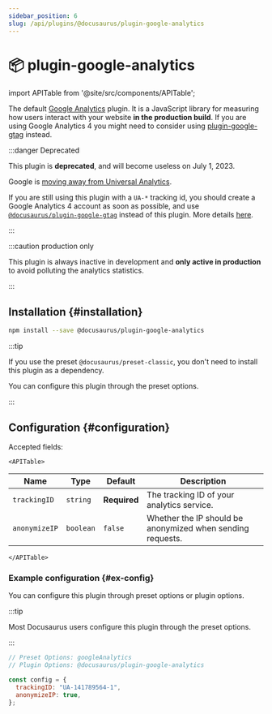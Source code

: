 ```yaml
---
sidebar_position: 6
slug: /api/plugins/@docusaurus/plugin-google-analytics
---
```


# 📦 plugin-google-analytics

import APITable from '@site/src/components/APITable';

The default [Google Analytics](https://developers.google.com/analytics/devguides/collection/analyticsjs/) plugin. It is a JavaScript library for measuring how users interact with your website **in the production build**. If you are using Google Analytics 4 you might need to consider using [plugin-google-gtag](docs/api/plugins/plugin-google-gtag.md) instead.

:::danger Deprecated

This plugin is **deprecated**, and will become useless on July 1, 2023.

Google is [moving away from Universal Analytics](https://blog.google/products/marketingplatform/analytics/prepare-for-future-with-google-analytics-4/).

If you are still using this plugin with a `UA-*` tracking id, you should create a Google Analytics 4 account as soon as possible, and use [`@docusaurus/plugin-google-gtag`](docs/api/plugins/plugin-google-gtag.md) instead of this plugin. More details [here](https://github.com/facebook/docusaurus/issues/7221).

:::

:::caution production only

This plugin is always inactive in development and **only active in production** to avoid polluting the analytics statistics.

:::

## Installation {#installation}

```bash npm2yarn
npm install --save @docusaurus/plugin-google-analytics
```

:::tip

If you use the preset `@docusaurus/preset-classic`, you don't need to install this plugin as a dependency.

You can configure this plugin through the preset options.

:::

## Configuration {#configuration}

Accepted fields:

```mdx-code-block
<APITable>
```

| Name          | Type      | Default      | Description                                                |
| ------------- | --------- | ------------ | ---------------------------------------------------------- |
| `trackingID`  | `string`  | **Required** | The tracking ID of your analytics service.                 |
| `anonymizeIP` | `boolean` | `false`      | Whether the IP should be anonymized when sending requests. |

```mdx-code-block
</APITable>
```

### Example configuration {#ex-config}

You can configure this plugin through preset options or plugin options.

:::tip

Most Docusaurus users configure this plugin through the preset options.

:::

```js config-tabs
// Preset Options: googleAnalytics
// Plugin Options: @docusaurus/plugin-google-analytics

const config = {
  trackingID: "UA-141789564-1",
  anonymizeIP: true,
};
```
